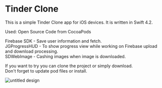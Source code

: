 # Tinder Clone

This is a simple Tinder Clone app for iOS devices.
It is written in Swift 4.2.

Used: Open Source Code from CocoaPods

Firebase SDK - Save user information and fetch.                              
JGProgressHUD -  To show progress view while working on Firebase upload and download processing.            
SDWebImage - Cashing images when image is downloaded.        

If you want to try you can clone the project or simply download.    
Don't forget to update pod files or install.

![untitled design](https://user-images.githubusercontent.com/23249828/52316034-fa56ca00-29fc-11e9-81b9-3f1db4ecd662.png)
